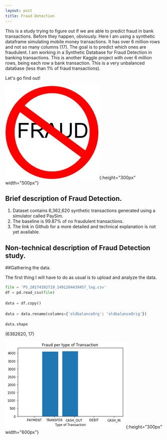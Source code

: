 ```yaml
---
layout: post
title: Fraud Detection
---
```

This is a study trying to figure out if we are able to predict fraud in bank transactions. Before they happen, obviously.
Here I am using a synthetic dataframe simulating mobile money transactions. It has over 6 million rows and not so many columns (17). The goal is to predict which ones are fraudulent. I am working in a Synthetic Database for Fraud Detection in banking transactions. This is another Kaggle project with over 6 million rows, being each row a bank transaction.
This is a very unbalanced database (less than 1% of fraud transactions).

Let's go find out!

![nofrauds](/images/nofrauds.gif){:height="300px" width="500px"}



## Brief description of Fraud Detection.
  1. Dataset contains 6,362,620 synthetic transactions generated using a simulator called PaySim.
  2. The baseline is 99.87% of no fraudulent transactions.
  3. The link in Github for a more detailed and technical explanation is not yet available.

## Non-technical description of Fraud Detection study.

##Gathering the data.

The first thing I will have to do as usual is to upload and analyze the data.

```python
file = 'PS_20174392719_1491204439457_log.csv'
df = pd.read_csv(file)

data = df.copy()

data = data.rename(columns={'oldbalanceOrg': 'oldbalanceOrig'})

data.shape
```

(6362620, 17)




![FraudDetection_22_1](/images/FraudDetection_files/FraudDetection_22_1.png){:height="300px" width="600px"}

